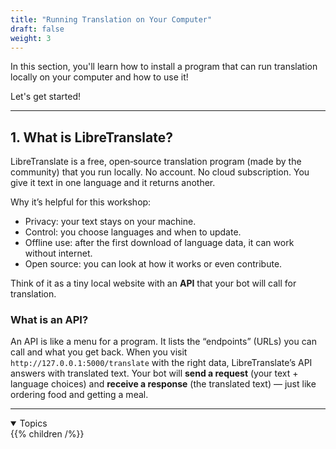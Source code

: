 ```yaml
---
title: "Running Translation on Your Computer"
draft: false
weight: 3
---
```


In this section, you'll learn how to install a program that can run translation locally on your computer and how to use it!

Let's get started!

---

## 1. What is LibreTranslate?
LibreTranslate is a free, open‑source translation program (made by the community) that you run locally. No account. No cloud subscription. You give it text in one language and it returns another.

Why it’s helpful for this workshop:
- Privacy: your text stays on your machine.
- Control: you choose languages and when to update.
- Offline use: after the first download of language data, it can work without internet.
- Open source: you can look at how it works or even contribute.

Think of it as a tiny local website with an **API** that your bot will call for translation.

### What is an API?
An API is like a menu for a program. It lists the “endpoints” (URLs) you can call and what you get back. When you visit `http://127.0.0.1:5000/translate` with the right data, LibreTranslate’s API answers with translated text. Your bot will **send a request** (your text + language choices) and **receive a response** (the translated text) — just like ordering food and getting a meal.

---



<details open>
<summary>Topics</summary>
{{% children /%}}
</details>

